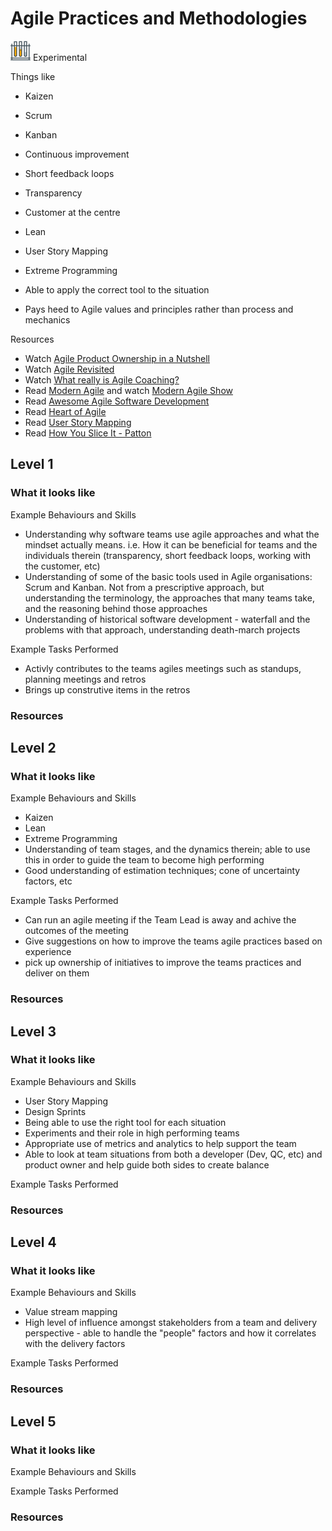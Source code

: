 # Agile Practices and Methodologies
![Experimental](../Images/test-lab-tubes.png)  Experimental

Things like
- Kaizen
- Scrum
- Kanban
- Continuous improvement
- Short feedback loops
- Transparency
- Customer at the centre
- Lean
- User Story Mapping
- Extreme Programming
- Able to apply the correct tool to the situation

- Pays heed to Agile values and principles rather than process and mechanics

Resources
- Watch [Agile Product Ownership in a Nutshell](https://youtu.be/502ILHjX9EE)
- Watch [Agile Revisited](https://www.youtube.com/watch?v=pcLbkmvqfiY)
- Watch [What really is Agile Coaching?](https://www.youtube.com/watch?v=J5zbl24vVuI)
- Read [Modern Agile](http://modernagile.org/) and watch [Modern Agile Show](https://www.youtube.com/channel/UCMwCSEyUk59V8IQADpdn5PA/feed)
- Read [Awesome Agile Software Development](https://github.com/lorabv/awesome-agile-software-development)
- Read [Heart of Agile](http://heartofagile.com/)
- Read [User Story Mapping](https://jpattonassociates.com/user-story-mapping/)
- Read [How You Slice It - Patton](https://jpattonassociates.com/wp-content/uploads/2015/01/JPA_how_you_slice_it.pdf)

## Level 1

### What it looks like

Example Behaviours and Skills
- Understanding why software teams use agile approaches and what the mindset actually means. i.e. How it can be beneficial for teams and the individuals therein (transparency, short feedback loops, working with the customer, etc)
- Understanding of some of the basic tools used in Agile organisations: Scrum and Kanban. Not from a prescriptive approach, but understanding the terminology, the approaches that many teams take, and the reasoning behind those approaches
- Understanding of historical software development - waterfall and the problems with that approach, understanding death-march projects

Example Tasks Performed
- Activly contributes to the teams agiles meetings such as standups, planning meetings and retros
- Brings up construtive items in the retros

### Resources

## Level 2

### What it looks like

Example Behaviours and Skills
- Kaizen
- Lean
- Extreme Programming
- Understanding of team stages, and the dynamics therein; able to use this in order to guide the team to become high performing
- Good understanding of estimation techniques; cone of uncertainty factors, etc

Example Tasks Performed
- Can run an agile meeting if the Team Lead is away and achive the outcomes of the meeting 
- Give suggestions on how to improve the teams agile practices based on experience 
- pick up ownership of initiatives to improve the teams practices and deliver on them

### Resources

## Level 3

### What it looks like

Example Behaviours and Skills
- User Story Mapping
- Design Sprints
- Being able to use the right tool for each situation
- Experiments and their role in high performing teams
- Appropriate use of metrics and analytics to help support the team
- Able to look at team situations from both a developer (Dev, QC, etc) and product owner and help guide both sides to create balance

Example Tasks Performed


### Resources

## Level 4

### What it looks like

Example Behaviours and Skills
- Value stream mapping
- High level of influence amongst stakeholders from a team and delivery perspective - able to handle the "people" factors and how it correlates with the delivery factors

Example Tasks Performed

### Resources

## Level 5

### What it looks like

Example Behaviours and Skills

Example Tasks Performed

### Resources
